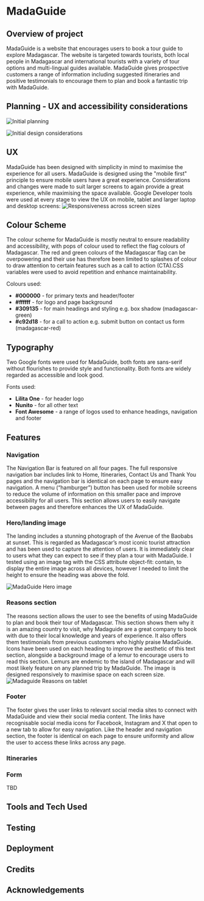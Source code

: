 # MadaGuide

## Overview of project ##
MadaGuide is a website that encourages users to book a tour guide to explore Madagascar. The website is targeted towards tourists, both local people in Madagascar and international tourists with a variety of tour options and multi-lingual guides available. MadaGuide gives prospective customers a range of information including suggested itineraries and positive testimonials to encourage them to plan and book a fantastic trip with MadaGuide.

## Planning - UX and accessibility considerations ##
![Initial planning](documentation/initial-planning.jpeg)

![Initial design considerations](documentation/initial-design-considerations.jpeg)

## UX ##

MadaGuide has been designed with simplicity in mind to maximise the experience for all users.
MadaGuide is designed using the "mobile first" principle to ensure mobile users have a great experience. Considerations and changes were made to suit larger screens to again provide a great experience, while maximising the space available. Google Developer tools were used at every stage to view the UX on mobile, tablet and larger laptop and desktop screens:
![Responsiveness across screen sizes](documentation/madaguide-responsiveness.png)


## Colour Scheme ##

The colour scheme for MadaGuide is mostly neutral to ensure readability and accessibility, with pops of colour used to reflect the flag colours of Madagascar. The red and green colours of the Madagascar flag can be overpowering and their use has therefore been limited to splashes of colour to draw attention to certain features such as a call to action (CTA).CSS variables were used to avoid repetition and enhance maintainability.

Colours used:

- **#000000** - for primary texts and header/footer
- **#ffffff** - for logo and page background 
- **#309135** - for main headings and styling e.g. box shadow (madagascar-green)
- **#c92d18** - for a call to action e.g. submit button on contact us form (madagascar-red)


## Typography ##

Two Google fonts were used for MadaGuide, both fonts are sans-serif without flourishes to provide style and functionality. Both fonts are widely regarded as accessible and look good.

Fonts used:

- **Lilita One** - for header logo
- **Nunito** - for all other text
- **Font Awesome** - a range of logos used to enhance headings, navigation and footer

## Features ##

### Navigation ###

The Navigation Bar is featured on all four pages. The full responsive navigation bar includes link to Home, Itineraries, Contact Us and Thank You pages and the navigation bar is identical on each page to ensure easy navigation. A menu (“hamburger”) button has been used for mobile screens to reduce the volume of information on this smaller pace and improve accessibility for all users.
This section allows users to easily navigate between pages and therefore enhances the UX of MadaGuide.


### Hero/landing image ###

The landing includes a stunning photograph of the Avenue of the Baobabs at sunset. This is regarded as Madagascar’s most iconic tourist attraction and has been used to capture the attention of users. It is immediately clear to users what they can expect to see if they plan a tour with MadaGuide.
I tested using an image tag with the CSS attribute object-fit: contain, to display the entire image across all devices, however I needed to limit the height to ensure the heading was above the fold. 

![MadaGuide Hero image](assets/css/images/avenuebaobabs-unsplash.jpg)

### Reasons section ###

The reasons section allows the user to see the benefits of using MadaGuide to plan and book their tour of Madagascar. This section shows them why it is an amazing country to visit, why Madaguide are a great company to book with due to their local knowledge and years of experience. It also offers them testimonials from previous customers who highly praise MadaGuide. 
Icons have been used on each heading to improve the aesthetic of this text section, alongside a background image of a lemur to encourage users to read this section. Lemurs are endemic to the island of Madagascar and will most likely feature on any planned trip by MadaGuide. The image is designed responsively to maximise space on each screen size. 
![Madaguide Reasons on tablet](documentation/madaguide-reasons.png)

### Footer ###

The footer gives the user links to relevant social media sites to connect with MadaGuide and view their social media content. The links have recognisable social media icons for Facebook, Instagram and X that open to a new tab to allow for easy navigation. 
Like the header and navigation section, the footer is identical on each page to ensure uniformity and allow the user to access these links across any page.

### Itineraries ###

### Form ###

TBD

## Tools and Tech Used ##

## Testing ##

## Deployment ##

## Credits ##

## Acknowledgements ##  
